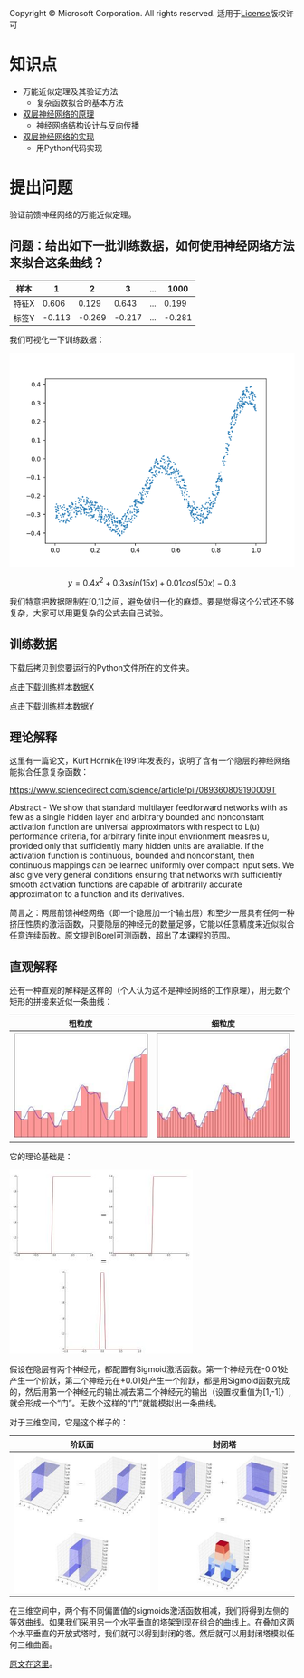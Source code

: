 Copyright © Microsoft Corporation. All rights reserved.
  适用于[License](https://github.com/Microsoft/ai-edu/blob/master/LICENSE.md)版权许可

# 知识点

- 万能近似定理及其验证方法 
  - 复杂函数拟合的基本方法
- [双层神经网络的原理](08.1-双层神经网络的原理.md) 
  - 神经网络结构设计与反向传播
- [双层神经网络的实现](08.2-双层神经网络的实现.md)
  - 用Python代码实现

# 提出问题

验证前馈神经网络的万能近似定理。

## 问题：给出如下一批训练数据，如何使用神经网络方法来拟合这条曲线？

|样本|1|2|3|...|1000|
|---|---|---|---|---|---|
|特征X|0.606|0.129|0.643|...|0.199|
|标签Y|-0.113|-0.269|-0.217|...|-0.281|

我们可视化一下训练数据：

<img src=".\Images\9\Sample.png">


$$y=0.4x^2 + 0.3xsin(15x) + 0.01cos(50x)-0.3$$

我们特意把数据限制在[0,1]之间，避免做归一化的麻烦。要是觉得这个公式还不够复杂，大家可以用更复杂的公式去自己试验。

## 训练数据

下载后拷贝到您要运行的Python文件所在的文件夹。

[点击下载训练样本数据X](https://github.com/Microsoft/ai-edu/tree/master/B-%E6%95%99%E5%AD%A6%E6%A1%88%E4%BE%8B%E4%B8%8E%E5%AE%9E%E8%B7%B5/B6-%E7%A5%9E%E7%BB%8F%E7%BD%91%E7%BB%9C%E5%9F%BA%E6%9C%AC%E5%8E%9F%E7%90%86%E7%AE%80%E6%98%8E%E6%95%99%E7%A8%8B/Data/CurveX.dat)

[点击下载训练样本数据Y](https://github.com/Microsoft/ai-edu/tree/master/B-%E6%95%99%E5%AD%A6%E6%A1%88%E4%BE%8B%E4%B8%8E%E5%AE%9E%E8%B7%B5/B6-%E7%A5%9E%E7%BB%8F%E7%BD%91%E7%BB%9C%E5%9F%BA%E6%9C%AC%E5%8E%9F%E7%90%86%E7%AE%80%E6%98%8E%E6%95%99%E7%A8%8B/Data/CurveY.dat)


## 理论解释

这里有一篇论文，Kurt Hornik在1991年发表的，说明了含有一个隐层的神经网络能拟合任意复杂函数：

https://www.sciencedirect.com/science/article/pii/089360809190009T

Abstract - We show that standard multilayer feedforward networks with as few as a single hidden layer and arbitrary bounded and nonconstant activation function are universal approximators with respect to L(u) performance criteria, for arbitrary finite input envrionment measres u, provided only that sufficiently many hidden units are available. If the activation function is continuous, bounded and nonconstant, then continuous mappings can be learned uniformly over compact input sets. We also give very general conditions ensuring that networks with sufficiently smooth activation functions are capable of arbitrarily accurate approximation to a function and its derivatives.

简言之：两层前馈神经网络（即一个隐层加一个输出层）和至少一层具有任何一种挤压性质的激活函数，只要隐层的神经元的数量足够，它能以任意精度来近似拟合任意连续函数。原文提到Borel可测函数，超出了本课程的范围。

## 直观解释

还有一种直观的解释是这样的（个人认为这不是神经网络的工作原理），用无数个矩形的拼接来近似一条曲线：

|粗粒度|细粒度|
|---|---|
|<img src=".\Images\9\histogram1.jpg">|<img src=".\Images\9\histogram2.jpg">|

它的理论基础是：

<img src=".\Images\9\histogram3.jpg">

假设在隐层有两个神经元，都配置有Sigmoid激活函数。第一个神经元在-0.01处产生一个阶跃，第二个神经元在+0.01处产生一个阶跃，都是用Sigmoid函数完成的，然后用第一个神经元的输出减去第二个神经元的输出（设置权重值为[1,-1]）,就会形成一个“门”。无数个这样的“门”就能模拟出一条曲线。

对于三维空间，它是这个样子的：

|阶跃面|封闭塔|
|---|---|
|<img src=".\Images\9\histogram4.jpg">|<img src=".\Images\9\histogram5.jpg">|

在三维空间中，两个有不同偏置值的sigmoids激活函数相减，我们将得到左侧的等效曲线。如果我们采用另一个水平垂直的塔架到现在组合的曲线上。在叠加这两个水平垂直的开放式塔时，我们就可以得到封闭的塔。然后就可以用封闭塔模拟任何三维曲面。

[原文在这里](https://towardsdatascience.com/representation-power-of-neural-networks-8e99a383586)。

